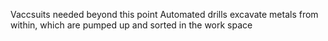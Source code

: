 Vaccsuits needed beyond this point
Automated drills excavate metals from within, which are pumped up and sorted in the work space